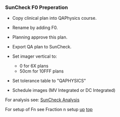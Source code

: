 ### SunCheck F0 Preperation

- Copy clinical plan into QAPhysics course.
- Rename by adding F0.
- Planning approve this plan. 
- Export QA plan to SunCheck.
- Set imager vertical to:

	- 0 for 6X plans
	- 50cm for 10FFF plans

- Set tolerance table to "QAPHYSICS"
- Schedule images (MV Integrated or DC Integrated)


For analysis see: [SunCheck Analysis](SunCheckAnalysis.md)

For setup of Fn see Fraction n setup
[up](README.md)
[top](../README.md)
